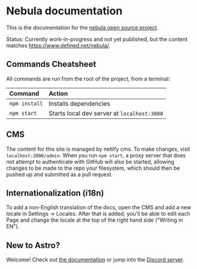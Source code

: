 # Nebula documentation

This is the documentation for the [nebula open source project](https://github.com/slackhq/nebula).

Status: Currently work-in-progress and not yet published, but the content matches https://www.defined.net/nebula/.

## Commands Cheatsheet

All commands are run from the root of the project, from a terminal:

| Command          | Action                                       |
|:-----------------|:---------------------------------------------|
| `npm install`    | Installs dependencies                        |
| `npm start`      | Starts local dev server at `localhost:3000`  |


## CMS

The content for this site is managed by netlify cms.  To make changes, visit `localhost:3000/admin`.  When you run `npm start`, a proxy server that does not attempt to authenticate with GitHub will also be started, allowing changes to be made to the repo your filesystem, which should then be pushed up and submitted as a pull request.

## Internationalization (i18n)

To add a non-English translation of the docs, open the CMS and add a new locale in Settings -> Locales.  After that is added, you'll be able to edit each Page and change the locale at the top of the right hand side ("Writing in EN").

## New to Astro?

Welcome! Check out [the documentation](https://github.com/snowpackjs/astro) or jump into the [Discord server](https://astro.build/chat).
